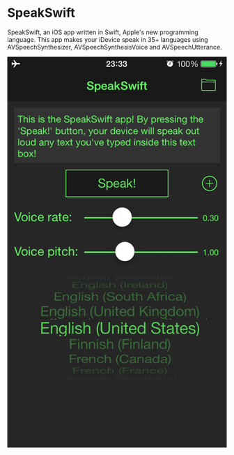SpeakSwift
==========

SpeakSwift, an iOS app written in Swift, Apple's new programming language. This app makes your iDevice speak in 35+ languages using AVSpeechSynthesizer, AVSpeechSynthesisVoice and AVSpeechUtterance.

![](https://github.com/SteveLeviathan/SpeakSwift/raw/master/SpeakSwift_iPhone5s_screenshot.PNG)
